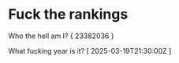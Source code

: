 # Fuck the rankings

Who the hell am I?
{ 23382036 }

What fucking year is it?
[ 2025-03-19T21:30:00Z ]
